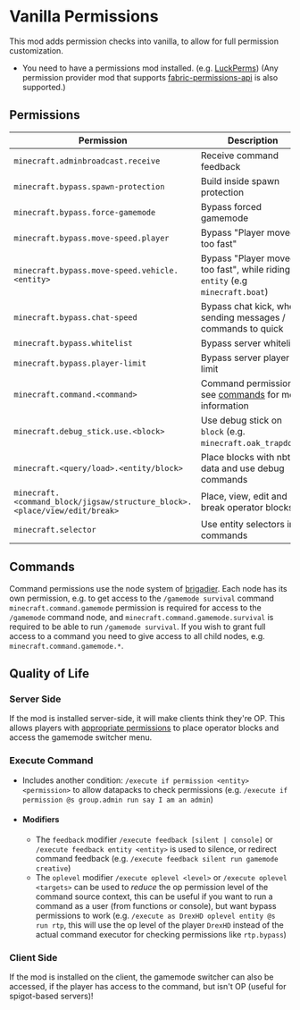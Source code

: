# Vanilla Permissions

This mod adds permission checks into vanilla, to allow for full permission customization.

* You need to have a permissions mod installed. (e.g. [LuckPerms](https://luckperms.net))
  (Any permission provider mod that supports [fabric-permissions-api](https://github.com/lucko/fabric-permissions-api) is also supported.)
## Permissions
| Permission                                                                 	 | Description                                                                     	 |
|------------------------------------------------------------------------------|-----------------------------------------------------------------------------------|
| `minecraft.adminbroadcast.receive`                                         	 | Receive command feedback                                                        	 |
| `minecraft.bypass.spawn-protection`                                        	 | Build inside spawn protection                                                   	 |
| `minecraft.bypass.force-gamemode`                                          	 | Bypass forced gamemode                                                          	 |
| `minecraft.bypass.move-speed.player`                                       	 | Bypass "Player moved too fast"                                                  	 |
| `minecraft.bypass.move-speed.vehicle.<entity>`                             	 | Bypass "Player moved too fast", while riding an `entity` (e.g `minecraft.boat`) 	 |
| `minecraft.bypass.chat-speed`                                              	 | Bypass chat kick, when sending messages / commands to quick                     	 |
| `minecraft.bypass.whitelist`                                               	 | Bypass server whitelist                                                         	 |
| `minecraft.bypass.player-limit`                                            	 | Bypass server player limit                                                      	 |
| `minecraft.command.<command>`                                              	 | Command permissions, see [commands](#commands) for more information             	 |
| `minecraft.debug_stick.use.<block>`                                        	 | Use debug stick on `block` (e.g. `minecraft.oak_trapdoor`)                      	 |
| `minecraft.<query/load>.<entity/block>`                                    	 | Place blocks with nbt data and use debug commands                               	 |
| `minecraft.<command_block/jigsaw/structure_block>.<place/view/edit/break>` 	 | Place, view, edit and break operator blocks.                                    	 |
| `minecraft.selector`                                                       	 | Use entity selectors in commands                                                	 |

## Commands
Command permissions use the node system of [brigadier](https://github.com/Mojang/brigadier). Each node has its own 
permission, e.g. to get access to the `/gamemode survival` command `minecraft.command.gamemode` permission is required 
for access to the `/gamemode` command node, and `minecraft.command.gamemode.survival` is required to be able to run 
`/gamemode survival`. If you wish to grant full access to a command you need to give access to all child nodes, e.g.
`minecraft.command.gamemode.*`.

## Quality of Life

### Server Side
If the mod is installed server-side, it will make clients think they're OP. This allows players with [appropriate 
permissions](#permissions) to place operator blocks and access the gamemode switcher menu.

### Execute Command
* Includes another condition: `/execute if permission <entity> <permission>` to allow datapacks to
  check permissions (e.g. `/execute if permission @s group.admin run say I am an admin`)
* #### Modifiers
  * The `feedback` modifier `/execute feedback [silent | console]` or `/execute feedback entity <entity>` is used to silence, or redirect command feedback (e.g. `/execute feedback silent run gamemode creative`)
  * The `oplevel` modifier `/execute oplevel <level>` or `/execute oplevel <targets>` can be used to *reduce* the op permission level of the command source context, this can be useful if you want to run a command as a user (from functions or console), but want bypass permissions to work (e.g. `/execute as DrexHD oplevel entity @s run rtp`, this will use the op level of the player `DrexHD` instead of the actual command executor for checking permissions like `rtp.bypass`)

### Client Side
If the mod is installed on the client, the gamemode switcher can also be accessed, if the player has access to the command, but isn't OP (useful for spigot-based servers)!